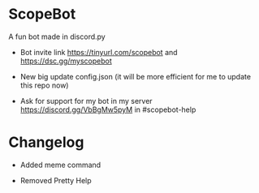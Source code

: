 # ScopeBot
A fun bot made in discord.py

* Bot invite link
https://tinyurl.com/scopebot and https://dsc.gg/myscopebot

* New big update config.json (it will be more efficient for me to update this repo now)

* Ask for support for my bot in my server https://discord.gg/VbBgMw5pyM in #scopebot-help


# Changelog

* Added meme command

* Removed Pretty Help
